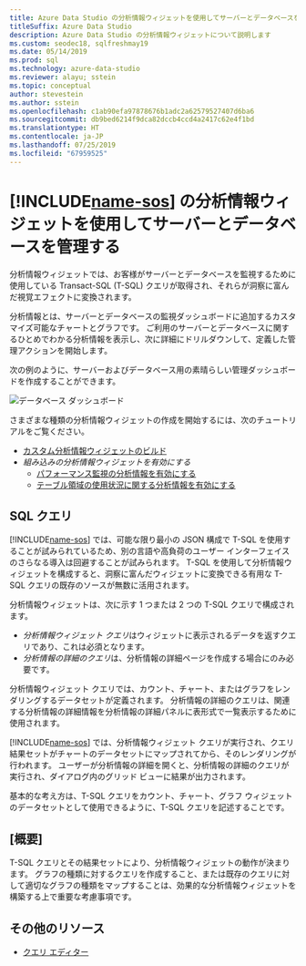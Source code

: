 ```yaml
---
title: Azure Data Studio の分析情報ウィジェットを使用してサーバーとデータベースを監視する
titleSuffix: Azure Data Studio
description: Azure Data Studio の分析情報ウィジェットについて説明します
ms.custom: seodec18, sqlfreshmay19
ms.date: 05/14/2019
ms.prod: sql
ms.technology: azure-data-studio
ms.reviewer: alayu; sstein
ms.topic: conceptual
author: stevestein
ms.author: sstein
ms.openlocfilehash: c1ab90efa97878676b1adc2a62579527407d6ba6
ms.sourcegitcommit: db9bed6214f9dca82dccb4ccd4a2417c62e4f1bd
ms.translationtype: HT
ms.contentlocale: ja-JP
ms.lasthandoff: 07/25/2019
ms.locfileid: "67959525"
---
```

# <a name="manage-servers-and-databases-with-insight-widgets-in-includename-sosincludesname-sos-shortmd"></a>[!INCLUDE[name-sos](../includes/name-sos-short.md)] の分析情報ウィジェットを使用してサーバーとデータベースを管理する

分析情報ウィジェットでは、お客様がサーバーとデータベースを監視するために使用している Transact-SQL (T-SQL) クエリが取得され、それらが洞察に富んだ視覚エフェクトに変換されます。

分析情報とは、サーバーとデータベースの監視ダッシュボードに追加するカスタマイズ可能なチャートとグラフです。 ご利用のサーバーとデータベースに関するひとめでわかる分析情報を表示し、次に詳細にドリルダウンして、定義した管理アクションを開始します。

次の例のように、サーバーおよびデータベース用の素晴らしい管理ダッシュボードを作成することができます。

![データベース ダッシュボード](media/insight-widgets/database-dashboard.png)


さまざまな種類の分析情報ウィジェットの作成を開始するには、次のチュートリアルをご覧ください。

- [カスタム分析情報ウィジェットのビルド](tutorial-build-custom-insight-sql-server.md)
- *組み込みの分析情報ウィジェットを有効にする*
  - [パフォーマンス監視の分析情報を有効にする](tutorial-qds-sql-server.md)
  - [テーブル領域の使用状況に関する分析情報を有効にする](tutorial-table-space-sql-server.md)


## <a name="sql-queries"></a>SQL クエリ

[!INCLUDE[name-sos](../includes/name-sos-short.md)] では、可能な限り最小の JSON 構成で T-SQL を使用することが試みられているため、別の言語や高負荷のユーザー インターフェイスのさらなる導入は回避することが試みられます。 T-SQL を使用して分析情報ウィジェットを構成すると、洞察に富んだウィジェットに変換できる有用な T-SQL クエリの既存のソースが無数に活用されます。

分析情報ウィジェットは、次に示す 1 つまたは 2 つの T-SQL クエリで構成されます。
* *分析情報ウィジェット クエリ*はウィジェットに表示されるデータを返すクエリであり、これは必須となります。
* *分析情報の詳細のクエリ*は、分析情報の詳細ページを作成する場合にのみ必要です。

分析情報ウィジェット クエリでは、カウント、チャート、またはグラフをレンダリングするデータセットが定義されます。 分析情報の詳細のクエリは、関連する分析情報の詳細情報を分析情報の詳細パネルに表形式で一覧表示するために使用されます。 

[!INCLUDE[name-sos](../includes/name-sos-short.md)] では、分析情報ウィジェット クエリが実行され、クエリ結果セットがチャートのデータセットにマップされてから、そのレンダリングが行われます。 ユーザーが分析情報の詳細を開くと、分析情報の詳細のクエリが実行され、ダイアログ内のグリッド ビューに結果が出力されます。

基本的な考え方は、T-SQL クエリをカウント、チャート、グラフ ウィジェットのデータセットとして使用できるように、T-SQL クエリを記述することです。 

## <a name="summary"></a>[概要]

T-SQL クエリとその結果セットにより、分析情報ウィジェットの動作が決まります。 グラフの種類に対するクエリを作成すること、または既存のクエリに対して適切なグラフの種類をマップすることは、効果的な分析情報ウィジェットを構築する上で重要な考慮事項です。



## <a name="additional-resources"></a>その他のリソース
- [クエリ エディター](tutorial-sql-editor.md)

